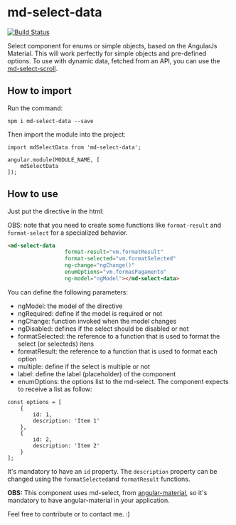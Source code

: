 # md-select-data

[![Build Status](https://travis-ci.org/luanrubensf/md-select-data.svg?branch=master)](https://travis-ci.org/luanrubensf/md-select-data)

Select component for enums or simple objects, based on the AngularJs Material.
This will work perfectly for simple objects and pre-defined options.
To use with dynamic data, fetched from an API, you can use the [md-select-scroll](https://github.com/luanrubensf/md-select-scroll).

## How to import

Run the command:

```
npm i md-select-data --save
```

Then import the module into the project:

```
import mdSelectData from 'md-select-data';

angular.module(MODULE_NAME, [
    mdSelectData
]);
```


## How to use

Just put the directive in the html:

OBS: note that you need to create some functions like ```format-result``` and ```format-select``` for a specialized behavior.
```html
<md-select-data
                  format-result="vm.formatResult"
                  format-selected="vm.formatSelected"
                  ng-change="ngChange()"
                  enumOptions="vm.formasPagamento"
                  ng-model="ngModel"></md-select-data>
```

You can define the following parameters:

* ngModel: the model of the directive
* ngRequired: define if the model is required or not
* ngChange: function invoked when the model changes
* ngDisabled: defines if the select should be disabled or not
* formatSelected: the reference to a function that is used to format the select (or selecteds) itens
* formatResult: the reference to a function that is used to format each option
* multiple: define if the select is multiple or not
* label: define the label (placeholder) of the component
* enumOptions: the options list to the md-select. The component expects to receive a list as follow:

```
const options = [
    {
        id: 1,
        description: 'Item 1'
    },
    {
        id: 2,
        description: 'Item 2'
    }
];
```

It's mandatory to have an ```id``` property. The ```description``` property can be changed using the
```formatSelected```and ```formatResult``` functions.

**OBS:** This component uses md-select, from [angular-material](https://material.angularjs.org/latest/), so it's mandatory to have angular-material in your application.

Feel free to contribute or to contact me. :)
